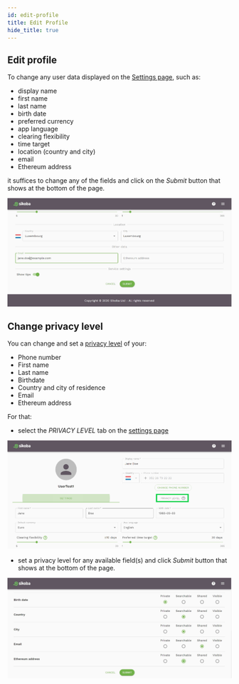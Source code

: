 ```yaml
---
id: edit-profile
title: Edit Profile
hide_title: true
---
```


## Edit profile

To change any user data displayed on the [Settings page](settings-page.md), such as:

- display name
- first name
- last name
- birth date
- preferred currency
- app language
- clearing flexibility
- time target
- location (country and city)
- email
- Ethereum address

 it suffices to change any of the fields and click on the *Submit* button that shows at the bottom of the page.

 <img src="../assets/web/edit-profile1.JPG" alt="edit profile image" />

## Change privacy level

You can change and set a [privacy level](vocabulary.md#privacy-level) of your:

- Phone number
- First name
- Last name
- Birthdate
- Country and city of residence
- Email
- Ethereum address

For that:
  
- select the *PRIVACY LEVEL* tab on the [settings page](settings-page.md)

<img src="../assets/web/privacy-level1.png" alt="privacy level image" />

- set a privacy level for any available field(s) and click *Submit* button that shows at the bottom of the page.

<img src="../assets/web/privacy-level2.JPG" alt="privacy level image" />